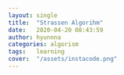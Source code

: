 ```yaml
---
layout: single
title:  "Strassen Algorihm"
date:   2020-04-20 08:43:59
author: hyunnna
categories: algorism
tags:	learning
cover:  "/assets/instacode.png"
---
```

